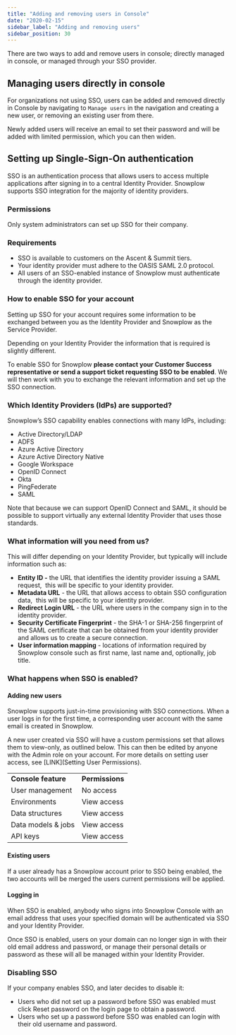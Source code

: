 ```yaml
---
title: "Adding and removing users in Console"
date: "2020-02-15"
sidebar_label: "Adding and removing users"
sidebar_position: 30
---
```


There are two ways to add and remove users in console; directly managed in console, or managed through your SSO provider.

## Managing users directly in console

For organizations not using SSO, users can be added and removed directly in Console by navigating to `Manage users` in the navigation and creating a new user, or removing an existing user from there.

Newly added users will receive an email to set their password and will be added with limited permission, which you can then widen.

## Setting up Single-Sign-On authentication

SSO is an authentication process that allows users to access multiple applications after signing in to a central Identity Provider. Snowplow supports SSO integration for the majority of identity providers.

### Permissions

Only system administrators can set up SSO for their company.

### Requirements

- SSO is available to customers on the Ascent & Summit tiers.
- Your identity provider must adhere to the OASIS SAML 2.0 protocol.
- All users of an SSO-enabled instance of Snowplow must authenticate through the identity provider.

### How to enable SSO for your account

Setting up SSO for your account requires some information to be exchanged between you as the Identity Provider and Snowplow as the Service Provider.

Depending on your Identity Provider the information that is required is slightly different.

To enable SSO for Snowplow **please contact your Customer Success representative or send a support ticket requesting SSO to be enabled**. We will then work with you to exchange the relevant information and set up the SSO connection. 

### Which Identity Providers (IdPs) are supported?

Snowplow’s SSO capability enables connections with many IdPs, including: 

- Active Directory/LDAP
- ADFS
- Azure Active Directory
- Azure Active Directory Native
- Google Workspace
- OpenID Connect
- Okta
- PingFederate
- SAML

Note that because we can support OpenID Connect and SAML, it should be possible to support virtually any external Identity Provider that uses those standards.

### What information will you need from us?

This will differ depending on your Identity Provider, but typically will include information such as:

- **Entity ID -** the URL that identifies the identity provider issuing a SAML request,  this will be specific to your identity provider.
- **Metadata URL** - the URL that allows access to obtain SSO configuration data,  this will be specific to your identity provider.
- **Redirect Login URL** - the URL where users in the company sign in to the identity provider.
- **Security Certificate Fingerprint** - the SHA-1 or SHA-256 fingerprint of the SAML certificate that can be obtained from your identity provider and allows us to create a secure connection.
- **User information mapping** - locations of information required by Snowplow console such as first name, last name and, optionally, job title.

### What happens when SSO is enabled?

#### Adding new users

Snowplow supports just-in-time provisioning with SSO connections. When a user logs in for the first time, a corresponding user account with the same email is created in Snowplow.

A new user created via SSO will have a custom permissions set that allows them to view-only, as outlined below. This can then be edited by anyone with the Admin role on your account. For more details on setting user access, see [LINK](Setting User Permissions).

<table><tbody><tr><td><strong>Console feature</strong></td><td><strong>Permissions</strong></td></tr><tr><td>User management</td><td>No access</td></tr><tr><td>Environments</td><td>View access</td></tr><tr><td>Data structures</td><td>View access</td></tr><tr><td>Data models &amp; jobs</td><td>View access</td></tr><tr><td>API keys</td><td>View access</td></tr></tbody></table>

#### Existing users

If a user already has a Snowplow account prior to SSO being enabled, the two accounts will be merged the users current permissions will be applied.

#### Logging in 

When SSO is enabled, anybody who signs into Snowplow Console with an email address that uses your specified domain will be authenticated via SSO and your Identity Provider.

Once SSO is enabled, users on your domain can no longer sign in with their old email address and password, or manage their personal details or password as these will all be managed within your Identity Provider.

### Disabling SSO

If your company enables SSO, and later decides to disable it:

- Users who did not set up a password before SSO was enabled must click Reset password on the login page to obtain a password.
- Users who set up a password before SSO was enabled can login with their old username and password.

